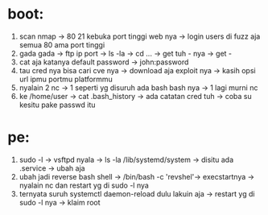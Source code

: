 # boot:
1. scan nmap -> 80 21 kebuka port tinggi web nya -> login users di fuzz aja semua 80 ama port tinggi
2. gada gada -> ftp ip port -> ls -la -> cd ... -> get tuh - nya -> get -
3. cat aja katanya default password -> john:password 
4. tau cred nya bisa cari cve nya -> download aja exploit nya -> kasih opsi  url ipmu portmu platformmu
5. nyalain 2 nc -> 1 seperti yg disuruh ada bash bash nya -> 1 lagi murni nc
6. ke /home/user -> cat .bash_history -> ada catatan cred tuh -> coba su kesitu pake passwd itu

# pe:
1. sudo -l -> vsftpd nyala -> ls -la /lib/systemd/system -> disitu ada .service -> ubah aja
2. ubah jadi reverse bash shell -> /bin/bash -c 'revshel'->  execstartnya -> nyalain nc dan restart yg di sudo -l nya 
3. ternyata suruh systemctl daemon-reload dulu lakuin aja -> restart yg di sudo -l nya -> klaim root

